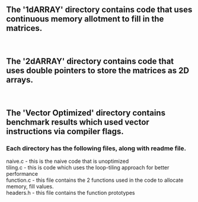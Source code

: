 ## The '1dARRAY' directory contains code that uses continuous memory allotment to fill in the matrices. 
<br/>

## The '2dARRAY' directory contains code that uses double pointers to store the matrices as 2D arrays.
<br/>

## The 'Vector Optimized' directory contains benchmark results which used vector instructions via compiler flags. <br/>

### Each directory has the following files, along with readme file. 
naive.c - this is the naive code that is unoptimized<br/>
tiling.c - this is code which uses the loop-tiling approach for better performance<br/>
function.c - this file contains the 2 functions used in the code to allocate memory, fill values. <br/>
headers.h - this file contains the function prototypes
